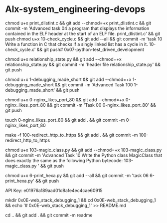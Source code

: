 # Alx-system_engineering-devops

chmod u+x print_dlistint.c && git add --chmod=+x print_dlistint.c && git commit -m 'Advanced task 04 a program that displays the information contained in the ELF header at the start of an ELF file. print_dlistint.c' && git push
chmod u+x 10-check_cycle.c && git add --all && git commit -m 'task 10 Write a function in C that checks if a singly linked list has a cycle in it. 10-check_cycle.c' && git push# 0x07-python-test_driven_development

chmod u+x relationship_state.py && git add --chmod=+x relationship_state.py && git commit -m 'header file relationship_state.py' && git push

chmod u+x 1-debugging_made_short && git add --chmod=+x 1-debugging_made_short && git commit -m 'Advanced Task 100 1-debugging_made_short' && git push

chmod u+x 0-nginx_likes_port_80 && git add --chmod=+x 0-nginx_likes_port_80 && git commit -m 'Task 00 0-nginx_likes_port_80' && git push

touch 0-nginx_likes_port_80 && git add . && git commit -m 0-nginx_likes_port_80

make -f 100-redirect_http_to_https && git add . && git commit -m 100-redirect_http_to_https

chmod u+x 103-magic_class.py && git add --chmod=+x 103-magic_class.py && git commit -m 'Advanced Task 10 Write the Python class MagicClass that does exactly the same as the following Python bytecode: 103-magic_class.py ' && git push

chmod u+x 6-print_hexa.py && git add --all && git commit -m 'task 06 6-print_hexa.py' && git push

API Key: e01976a189aad01d8afe4ec4cae60915

mkdir 0x0E-web_stack_debugging_1 && cd 0x0E-web_stack_debugging_1 && echo '# 0x0E-web_stack_debugging_1' >> README.md

cd .. && git add . && git commit -m readme

